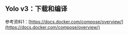 ## Yolo v3：下载和编译

参考资料1：[https://docs.docker.com/compose/overview/](https://docs.docker.com/compose/overview/)

